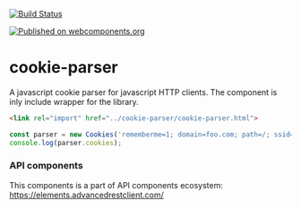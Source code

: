 [![Build Status](https://travis-ci.org/advanced-rest-client/api-url-data-model.svg?branch=stage)](https://travis-ci.org/advanced-rest-client/cookie-parser)

[![Published on webcomponents.org](https://img.shields.io/badge/webcomponents.org-published-blue.svg)](https://www.webcomponents.org/element/advanced-rest-client/cookie-parser)

# cookie-parser

A javascript cookie parser for javascript HTTP clients.
The component is inly include wrapper for the library.

```html
<link rel="import" href="../cookie-parser/cookie-parser.html">
```

```javascript
const parser = new Cookies('rememberme=1; domain=foo.com; path=/; ssid=Hy1t5e#oj21.876aak;', 'http://bar.com/');
console.log(parser.cookies);
```

### API components

This components is a part of API components ecosystem: https://elements.advancedrestclient.com/
